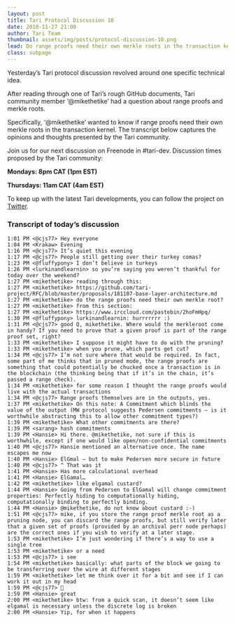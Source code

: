 ```yaml
---
layout: post
title: Tari Protocol Discussion 10
date: 2018-11-27 21:00
author: Tari Team
thumbnail: assets/img/posts/protocol-discussion-10.png
lead: Do range proofs need their own merkle roots in the transaction kernel?
class: subpage
---
```


Yesterday’s Tari protocol discussion revolved around one specific technical idea.

After reading through one of Tari’s rough GitHub documents, Tari community member ‘@mikethetike’ had a question about range proofs and merkle roots.

Specifically, ‘@mikethetike’ wanted to know if range proofs need their own merkle roots in the transaction kernel. The transcript below captures the opinions and thoughts presented by the Tari community.

Join us for our next discussion on Freenode in #tari-dev.
Discussion times proposed by the Tari community:

**Mondays: 8pm CAT (1pm EST)**

**Thursdays: 11am CAT (4am EST)**

To keep up with the latest Tari developments, you can follow the project on [Twitter](https://twitter.com/tari).

### Transcript of today’s discussion

```
1:01 PM <@cjs77> Hey everyone
1:04 PM <Krakaw> Evening
1:16 PM <@cjs77> It’s quiet this evening
1:17 PM <@cjs77> People still getting over their turkey comas?
1:23 PM <@fluffypony> I don’t believe in turkeys
1:26 PM <lurkinandlearnin> so you’re saying you weren’t thankful for today over the weekend?
1:27 PM <mikethetike> reading through this:
1:27 PM <mikethetike> https://github.com/tari-project/RFC/blob/master/proposals/181107-base-layer-architecture.md
1:27 PM <mikethetike> do the range proofs need their own merkle root?
1:27 PM <mikethetike> from this section:
1:27 PM <mikethetike> https://www.irccloud.com/pastebin/2hoFmHpq/
1:30 PM <@fluffypony> lurkinandlearnin: hurrrrrrr :)
1:31 PM <@cjs77> good Q, mikethetike. Where would the merkleroot come in handy? If you need to prove that a given proof is part of the range proof set, right?
1:33 PM <mikethetike> I suppose it might have to do with the pruning?
1:33 PM <mikethetike> when you prune, which parts get cut?
1:34 PM <@cjs77> I’m not sure where that would be required. In fact, some part of me thinks that in pruned mode, the range proofs are something that could potentially be chucked once a transaction is in the blockchain (the thinking being that if it’s in the chain, it’s passed a range check).
1:34 PM <mikethetike> for some reason I thought the range proofs would live with the actual transactions
1:34 PM <@cjs77> Range proofs themselves are in the outputs, yes.
1:37 PM <mikethetike> On this note: A Commitment which blinds the value of the output (MW protocol suggests Pedersen commitments — is it worthwhile abstracting this to allow other commitment types?)
1:39 PM <mikethetike> What other commitments are there?
1:39 PM <sarang> hash commitments
1:39 PM <Hansie> Hi there. @mikethetike, not sure if this is worthwhile, except if one would like open/non-confidential commitments
1:40 PM <@cjs77> Hansie mentioned an alternative once. The name escapes me now
1:40 PM <Hansie> ElGmal — but to make Pedersen more secure in future
1:40 PM <@cjs77> ^ That was it
1:41 PM <Hansie> Has more calculational overhead
1:41 PM <Hansie> ElGamal…
1:42 PM <mikethetike> like elgamal custard?
1:44 PM <Hansie> Going from Pedersen to ElGamal will change commitment properties: Perfectly hiding to computationally hiding, computationally binding to perfectly binding.
1:44 PM <Hansie> @mikethetike, do not know about custard :-)
1:51 PM <@cjs77> mike, if you store the range proof merkle root as a pruning node, you can discard the range proofs, but still verify later that a given set of proofs (provided by an archival perr node perhaps) are the correct ones if you wish to verify at a later stage.
1:53 PM <mikethetike> I’m just wondering if there’s a way to use a single tree
1:53 PM <mikethetike> or a need
1:53 PM <@cjs77> i see
1:54 PM <mikethetike> basically: what parts of the block we going to be transferring over the wire at different stages
1:59 PM <mikethetike> let me think over it for a bit and see if I can work it out in my head
1:59 PM <@cjs77> 💯
1:59 PM <Hansie> great
2:00 PM <mikethetike> btw: from a quick scan, it doesn’t seem like elgamal is necessary unless the discrete log is broken
2:00 PM <Hansie> Yip, for when it happens
```
